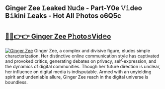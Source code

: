 ## Ginger Zee 𝙻eaked 𝙽u𝚍e - Part-Y0e 𝚅𝚒deo B𝚒kini 𝙻eaks - Hot All 𝙿hotos o6Q5c

# <h2><a href="http://ld39gsu.urlbe.top/?page=Ginger+Zee">🔗🔗👉👉 Ginger Zee P𝚑oto𝚜Vid𝚎o</a></h2>

[![Ginger Zee](https://i.imgur.com/eBuTRDB.gif)](http://ld39gsu.urlbe.top/?page=Ginger+Zee)
Ginger Zee, a complex and divisive figure, eludes simple characterization. Her distinctive online communication style has captivated and provoked critics, generating debates on privacy, self-expression, and the dynamics of digital communities. Though her future direction is unclear, her influence on digital media is indisputable. Armed with an unyielding spirit and undeniable allure, Ginger Zee reach in the digital universe is boundless.
